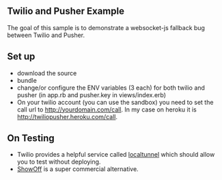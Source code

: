 ## Twilio and Pusher Example

The goal of this sample is to demonstrate a websocket-js fallback bug between Twilio and Pusher. 

## Set up 

* download the source
* bundle 
* change/or configure the ENV variables (3 each) for both twilio and pusher (in app.rb and pusher.key in views/index.erb)
* On your twilio account (you can use the sandbox) you need to set the call url to http://yourdomain.com/call. In my case on heroku it is http://twiliopusher.heroku.com/call. 

## On Testing 

* Twilio provides a helpful service called [localtunnel](http://www.twilio.com/engineering/2011/06/06/making-a-local-web-server-public-with-localtunnel/) which should allow you to test without deploying.
* [ShowOff](http://showoff.io) is a super commercial alternative. 